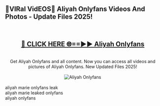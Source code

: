 <h2>🔴VIRal VidEOS🔴 Aliyah Onlyfans Videos And Photos - Update Files 2025!</h2>
<br>
<div align="center">
<h2><a href="https://virallinks.top/odZfE0" rel="nofollow">🔴 CLICK HERE 🌐==►► Aliyah Onlyfans</a></h2>
<br>
Get Aliyah Onlyfans and all content. Now you can access all videos and pictures of Aliyah Onlyfans. New Updated Files 2025!
<br>
<br>
<a href="https://virallinks.top/odZfE0" rel="nofollow" data-target="animated-image.originalLink"><img src="https://i.imgur.com/dJHk4Zq.gif)" alt="Aliyah Onlyfans" style="max-width: 100%; display: inline-block;" data-target="animated-image.originalImage"></a>
</div>
<br>
aliyah marie onlyfans leak<br>
aliyah marie leaked onlyfans<br>
aliyah onlyfans